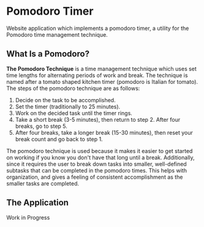 # Pomodoro Timer
Website application which implements a pomodoro timer, a utility for the Pomodoro time management technique.

## What Is a Pomodoro?
**The Pomodoro Technique** is a time management technique which uses set time lengths for alternating periods of work and break. The technique is named after a tomato shaped kitchen timer (pomodoro is Italian for tomato).
The steps of the pomodoro technique are as follows:
1. Decide on the task to be accomplished.
2. Set the timer (traditionally to 25 minutes).
3. Work on the decided task until the timer rings.
4. Take a short break (3-5 minutes), then return to step 2. After four breaks, go to step 5.
5. After four breaks, take a longer break (15-30 minutes), then reset your break count and go back to step 1.

The pomodoro technique is used because it makes it easier to get started on working if you know you don't have that long until a break. Additionally, since it requires the user to break down tasks into smaller, well-defined subtasks that can be completed in the pomodoro times. This helps with organization, and gives a feeling of consistent accomplishment as the smaller tasks are completed.

## The Application
Work in Progress
